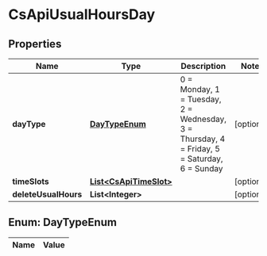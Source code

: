
# CsApiUsualHoursDay

## Properties
Name | Type | Description | Notes
------------ | ------------- | ------------- | -------------
**dayType** | [**DayTypeEnum**](#DayTypeEnum) | 0 &#x3D; Monday, 1 &#x3D; Tuesday, 2 &#x3D; Wednesday, 3 &#x3D; Thursday, 4 &#x3D; Friday, 5 &#x3D; Saturday, 6 &#x3D; Sunday |  [optional]
**timeSlots** | [**List&lt;CsApiTimeSlot&gt;**](CsApiTimeSlot.md) |  |  [optional]
**deleteUsualHours** | **List&lt;Integer&gt;** |  |  [optional]


<a name="DayTypeEnum"></a>
## Enum: DayTypeEnum
Name | Value
---- | -----



